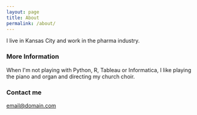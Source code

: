 ```yaml
---
layout: page
title: About
permalink: /about/
---
```


I live in Kansas City and work in the pharma industry.

### More Information

When I'm not playing with Python, R, Tableau or Informatica, I like playing the piano and organ and directing my church choir.

### Contact me

[email@domain.com](mailto:email@domain.com)
